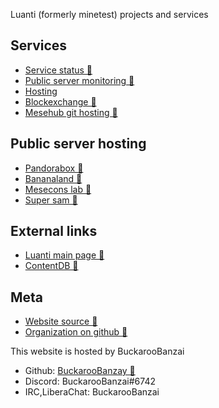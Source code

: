 
Luanti (formerly minetest) projects and services

## Services

* [Service status 🔗](https://status.luanti.ch)
* [Public server monitoring 🔗](https://monitoring.luanti.ch)
* [Hosting](../hosting)
* [Blockexchange 🔗](https://blockexchange.minetest.ch)
* [Mesehub git hosting 🔗](https://git.minetest.land)

## Public server hosting

* [Pandorabox 🔗](https://pandorabox.io)
* [Bananaland 🔗](https://bananaland.minetest.ch)
* [Mesecons lab 🔗](https://meseconslab.minetest.ch)
* [Super sam 🔗](https://supersam.minetest.ch)


## External links

* [Luanti main page 🔗](https://luanti.org)
* [ContentDB 🔗](https://content.luanti.org)

## Meta

* [Website source 🔗](https://github.com/luanti-ch/luanti.ch)
* [Organization on github 🔗](https://github.com/luanti-ch)

This website is hosted by BuckarooBanzai
* Github: [BuckarooBanzay 🔗](https://github.com/BuckarooBanzay)
* Discord: BuckarooBanzai#6742
* IRC,LiberaChat: BuckarooBanzai